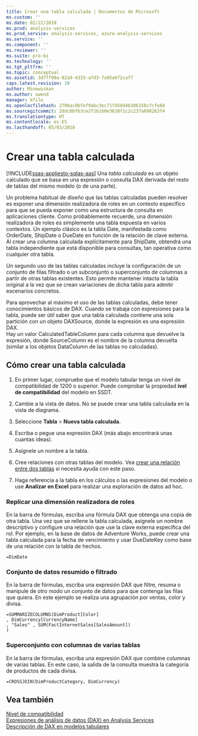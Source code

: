 ```yaml
---
title: Crear una tabla calculada | Documentos de Microsoft
ms.custom: ''
ms.date: 02/22/2018
ms.prod: analysis-services
ms.prod_service: analysis-services, azure-analysis-services
ms.service: ''
ms.component: ''
ms.reviewer: ''
ms.suite: pro-bi
ms.technology: ''
ms.tgt_pltfrm: ''
ms.topic: conceptual
ms.assetid: 3d7ff98a-82a9-4333-a7d3-7a95a6f2caf7
caps.latest.revision: 10
author: Minewiskan
ms.author: owend
manager: kfile
ms.openlocfilehash: 2706ac8bfef9abc3ec71fd58d4b386158c7cfe68
ms.sourcegitcommit: 2ddc0bfb3ce2f2b160e3638f1c2c237a898263f4
ms.translationtype: HT
ms.contentlocale: es-ES
ms.lasthandoff: 05/03/2018
---
```

# <a name="create-a-calculated-table"></a>Crear una tabla calculada 
[!INCLUDE[ssas-appliesto-sqlas-aas](../../includes/ssas-appliesto-sqlas-aas.md)]
  Una *tabla calculada* es un objeto calculado que se basa en una expresión o consulta DAX derivada del resto de tablas del mismo modelo (o de una parte).  
  
 Un problema habitual de diseño que las tablas calculadas pueden resolver es exponer una dimensión realizadora de roles en un contexto específico para que se pueda exponer como una estructura de consulta en aplicaciones cliente.  Como probablemente recuerde, una dimensión realizadora de roles es simplemente una tabla expuesta en varios contextos. Un ejemplo clásico es la tabla Date, manifestada como OrderDate, ShipDate o DueDate en función de la relación de clave externa. Al crear una columna calculada explícitamente para ShipDate, obtendrá una tabla independiente que está disponible para consultas, tan operativa como cualquier otra tabla.  
  
 Un segundo uso de las tablas calculadas incluye la configuración de un conjunto de filas filtrado o un subconjunto o superconjunto de columnas a partir de otras tablas existentes. Esto permite mantener intacta la tabla original a la vez que se crean variaciones de dicha tabla para admitir escenarios concretos.  
  
 Para aprovechar al máximo el uso de las tablas calculadas, debe tener conocimientos básicos de DAX. Cuando se trabaja con expresiones para la tabla, puede ser útil saber que una tabla calculada contiene una sola partición con un objeto DAXSource, donde la expresión es una expresión DAX.  
Hay un valor CalculatedTableColumn para cada columna que devuelve la expresión, donde SourceColumn es el nombre de la columna devuelta (similar a los objetos DataColumn de las tablas no calculadas).  
  
## <a name="how-to-create-a-calculated-table"></a>Cómo crear una tabla calculada  
  
1.  En primer lugar, compruebe que el modelo tabular tenga un nivel de compatibilidad de 1200 o superior. Puede comprobar la propiedad **ivel de compatibilidad** del modelo en SSDT.  
  
2.  Cambie a la vista de datos. No se puede crear una tabla calculada en la vista de diagrama.  
  
3.  Seleccione **Tabla** > **Nueva tabla calculada**.  
  
4.  Escriba o pegue una expresión DAX (más abajo encontrará unas cuantas ideas).  
  
5.  Asígnele un nombre a la tabla.  
  
6.  Cree relaciones con otras tablas del modelo. Vea [crear una relación entre dos tablas](../../analysis-services/tabular-models/create-a-relationship-between-two-tables-ssas-tabular.md) si necesita ayuda con este paso.  
  
7.  Haga referencia a la tabla en los cálculos o las expresiones del modelo o use **Analizar en Excel** para realizar una exploración de datos ad hoc.  
  
### <a name="replicate-a-role-playing-dimension"></a>Replicar una dimensión realizadora de roles  
 En la barra de fórmulas, escriba una fórmula DAX que obtenga una copia de otra tabla. Una vez que se rellene la tabla calculada, asígnele un nombre descriptivo y configure una relación que use la clave externa específica del rol. Por ejemplo, en la base de datos de Adventure Works, puede crear una tabla calculada para la fecha de vencimiento y usar DueDateKey como base de una relación con la tabla de hechos.  
  
```  
=DimDate  
```  
  
### <a name="summarized-or-filtered-dataset"></a>Conjunto de datos resumido o filtrado  
 En la barra de fórmulas, escriba una expresión DAX que filtre, resuma o manipule de otro modo un conjunto de datos para que contenga las filas que quiera. En este ejemplo se realiza una agrupación por ventas, color y divisa.  
  
```  
=SUMMARIZECOLUMNS(DimProduct[Color]  
, DimCurrency[CurrencyName]   
, "Sales" , SUM(FactInternetSales[SalesAmount])  
)  
```  
  
### <a name="superset-using-columns-from-multiple-tables"></a>Superconjunto con columnas de varias tablas  
 En la barra de fórmulas, escriba una expresión DAX que combine columnas de varias tablas. En este caso, la salida de la consulta muestra la categoría de productos de cada divisa.  
  
```  
=CROSSJOIN(DimProductCategory, DimCurrency)  
```  
  
## <a name="see-also"></a>Vea también  
 [Nivel de compatibilidad](../../analysis-services/tabular-models/compatibility-level-for-tabular-models-in-analysis-services.md)   
 [Expresiones de análisis de datos &#40;DAX&#41; en Analysis Services](http://msdn.microsoft.com/library/abb336c9-3346-4cab-b91b-90f93f4575e5)   
 [Descripción de DAX en modelos tabulares](../../analysis-services/tabular-models/understanding-dax-in-tabular-models-ssas-tabular.md)  
  
  

